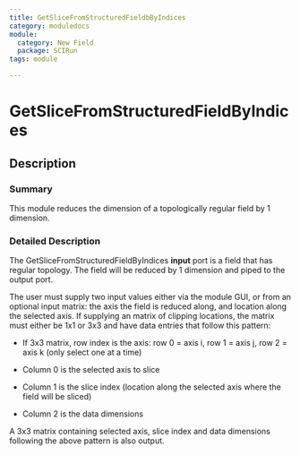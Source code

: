 ```yaml
---
title: GetSliceFromStructuredFieldbByIndices
category: moduledocs
module:
  category: New Field
  package: SCIRun
tags: module

---
```


# GetSliceFromStructuredFieldByIndices

## Description

### Summary

This module reduces the dimension of a topologically regular field by 1 dimension.

### Detailed Description

The GetSliceFromStructuredFieldByIndices **input** port is a field that has regular topology. The field will be reduced by 1 dimension and piped to the output port.

The user must supply two input values either via the module GUI, or from an optional input matrix: the axis the field is reduced along, and location along the selected axis. If supplying an matrix of clipping locations, the matrix must either be 1x1 or 3x3 and have data entries that follow this pattern:

  * If 3x3 matrix, row index is the axis: row 0 = axis i, row 1 = axis j, row 2 = axis k (only select one at a time)

  * Column 0 is the selected axis to slice

  * Column 1 is the slice index (location along the selected axis where the field will be sliced)

  * Column 2 is the data dimensions
  
A 3x3 matrix containing selected axis, slice index and data dimensions following the above pattern is also output.
